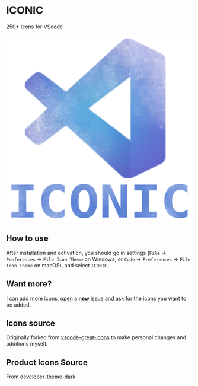 # ICONIC

250+ Icons for VScode

![preview](https://raw.githubusercontent.com/gutterstyle/ICONIC/main/images/iconic.png)




## How to use

After installation and activation, you should go in settings (`File` → `Preferences` → `File Icon Theme` on Windows, or `Code` → `Preferences`  → `File Icon Theme` on macOS), and select `ICONIC`.

## Want more?

I can add more icons, [open a **new** issue](https://github.com/gutterstyle/ICONIC/issues) and ask for the icons you want to be added.

## Icons source

Originally forked from [vscode-great-icons](https://github.com/EmmanuelBeziat/vscode-great-icons) to make personal changes and additions myself.

## Product Icons Source

From [developer-theme-dark](https://github.com/Rajeshwaran2001/developer-theme-dark)
